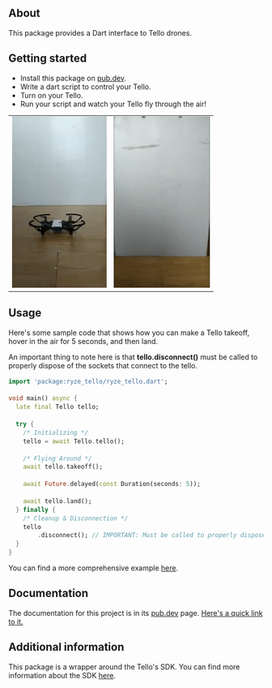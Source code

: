 
## About

This package provides a Dart interface to Tello drones.

## Getting started

* Install this package on [pub.dev](https://pub.dev/packages/ryze_tello).
* Write a dart script to control your Tello.
* Turn on your Tello.
* Run your script and watch your Tello fly through the air!

<table>
  <tr>
    <td><img src="https://raw.githubusercontent.com/eliaxelang007/Tello-Dart/master/images/tello_takeoff.gif" alt="A Tello drone taking off"/></td>
    <td><img src="https://raw.githubusercontent.com/eliaxelang007/Tello-Dart/master/images/tello_flip.gif" alt="A Tello drone doing a flip"/></td>
  </tr>
</table>

## Usage

Here's some sample code that shows how you can make a Tello takeoff,
hover in the air for 5 seconds, and then land. 

An important thing to note here is that **tello.disconnect()** must be called 
to properly dispose of the sockets that connect to the tello.

```dart
import 'package:ryze_tello/ryze_tello.dart';

void main() async {
  late final Tello tello;

  try {
    /* Initializing */
    tello = await Tello.tello();

    /* Flying Around */
    await tello.takeoff();

    await Future.delayed(const Duration(seconds: 5));

    await tello.land();
  } finally {
    /* Cleanup & Disconnection */
    tello
        .disconnect(); // IMPORTANT: Must be called to properly dispose of the sockets that connect to the tello.
  }
}
```

You can find a more comprehensive example [here](example/ryze_tello_example.dart).

## Documentation

The documentation for this project is in its [pub.dev](https://pub.dev/packages/ryze_tello) page.
[Here's a quick link to it.](https://pub.dev/documentation/ryze_tello/latest/ryze_tello/ryze_tello-library.html)

## Additional information

This package is a wrapper around the Tello's SDK.
You can find more information about the SDK [here](https://dl-cdn.ryzerobotics.com/downloads/tello/20180910/Tello%20SDK%20Documentation%20EN_1.3.pdf).

